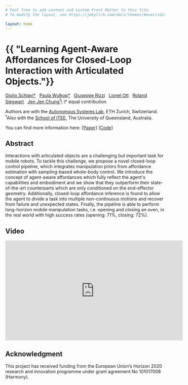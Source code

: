 ```yaml
---
# Feel free to add content and custom Front Matter to this file.
# To modify the layout, see https://jekyllrb.com/docs/themes/#overriding-theme-defaults

layout: home
---
```

<h1>{{ "Learning Agent-Aware Affordances for Closed-Loop Interaction with Articulated Objects."}}</h1>
<a href="https://asl.ethz.ch/the-lab/people/person-detail.MjY0OTk4.TGlzdC8xNTg0LDEyMDExMzk5Mjg=.html">Giulio Schiavi*</a> &nbsp; 
<a href="https://asl.ethz.ch/the-lab/people/person-detail.MjA0OTUz.TGlzdC8yMDMwLDEyMDExMzk5Mjg=.html">Paula Wulkop*</a> &nbsp; 
<a href="https://mavt.ethz.ch/people/person-detail.MjMyMjQy.TGlzdC81NTksLTE3MDY5NzgwMTc=.html">Giuseppe Rizzi</a> &nbsp; 
<a href="http://www.ott.ai/">Lionel Ott</a> &nbsp; 
<a href="https://asl.ethz.ch/the-lab/people/person-detail.Mjk5ODE=.TGlzdC8yMDI4LDEyMDExMzk5Mjg=.html">Roland Siegwart</a> &nbsp; 
<a href="http://jenjenchung.github.io/anthropomorphic/">Jen Jen Chung<sup>1</sup></a>\
\* equal contribution

Authors are with the [Autonomous Systems Lab](https://asl.ethz.ch), ETH Zurich, Switzerland.\
<sup>1</sup>Also with the [School of ITEE](https://itee.uq.edu.au/), The University of Queensland, Australia.

You can find more information here:
<a href="https://github.com/jekyll">[Paper]</a> 
<a href="https://github.com/jekyll">[Code]</a> 


## Abstract
 Interactions with articulated objects are a challenging but important task for mobile robots. To tackle this challenge, we propose a novel closed-loop control pipeline, which integrates manipulation priors from affordance estimation with sampling-based whole-body control. We introduce the concept of agent-aware affordances which fully reflect the agent's capabilities and embodiment and we show that they outperform their state-of-the-art counterparts which are only conditioned on the end-effector geometry. Additionally, closed-loop affordance inference is found to allow the agent to divide a task into multiple non-continuous motions and recover from failure and unexpected states. Finally, the pipeline is able to perform long-horizon mobile manipulation tasks, i.e. opening and closing an oven, in the real world with high success rates (opening: 71%, closing: 72%).

## Video

<iframe width="560" height="315" src="https://www.youtube.com/embed/A_v5GPFaLwU" title="YouTube video player" frameborder="0" allow="autoplay; picture-in-picture" allowfullscreen></iframe>

## Acknowledgment
This project has received funding from the European Union’s Horizon 2020 research and innovation programme under grant agreement No 101017008 (Harmony).